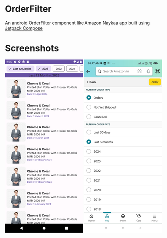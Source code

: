 # OrderFilter

An android OrderFilter component like Amazon Naykaa app  built using [Jetpack Compose](https://developer.android.com/jetpack/compose) 


# Screenshots
<img src="media/orderfilter.png" width="250" /> <img src="media/orderfilter_amazon.jpeg" width="250" /> 
